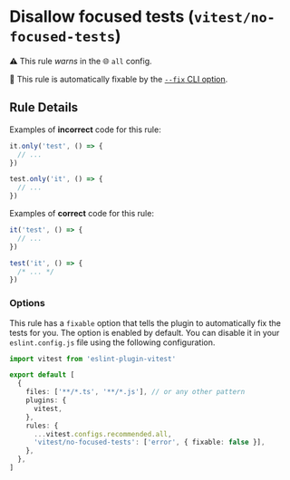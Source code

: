 # Disallow focused tests (`vitest/no-focused-tests`)

⚠️ This rule _warns_ in the 🌐 `all` config.

🔧 This rule is automatically fixable by the [`--fix` CLI option](https://eslint.org/docs/latest/user-guide/command-line-interface#--fix).

<!-- end auto-generated rule header -->

## Rule Details

Examples of **incorrect** code for this rule:

```js
it.only('test', () => {
  // ...
})

test.only('it', () => {
  // ...
})
```

Examples of **correct** code for this rule:

```js
it('test', () => {
  // ...
})

test('it', () => {
  /* ... */
})
```

### Options

This rule has a `fixable` option that tells the plugin to automatically fix the tests for you. The option is enabled by default. You can disable it in your `eslint.config.js` file using the following configuration.

```ts
import vitest from 'eslint-plugin-vitest'

export default [
  {
    files: ['**/*.ts', '**/*.js'], // or any other pattern
    plugins: {
      vitest,
    },
    rules: {
      ...vitest.configs.recommended.all,
      'vitest/no-focused-tests': ['error', { fixable: false }],
    },
  },
]
```
